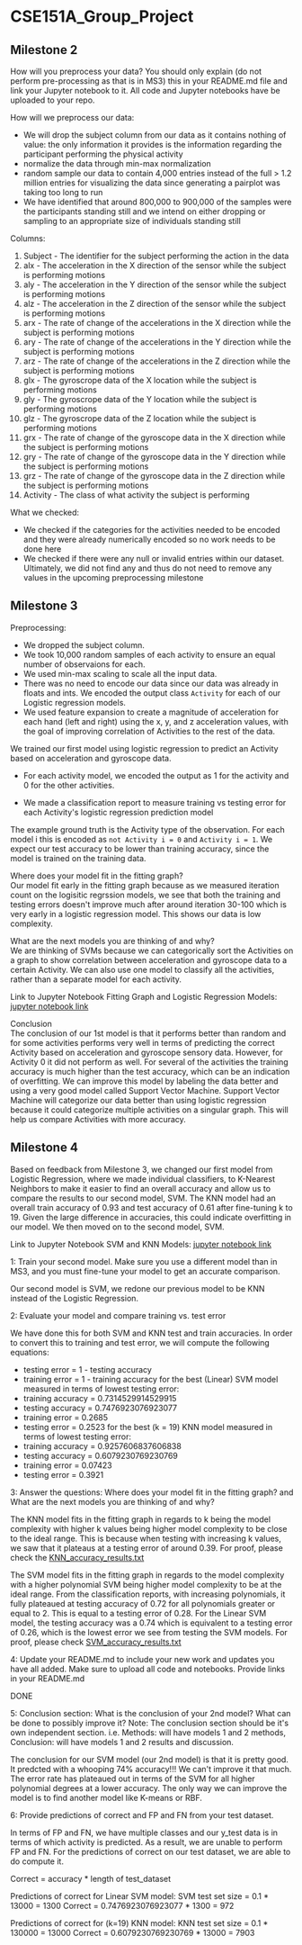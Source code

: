 # CSE151A_Group_Project

## Milestone 2

How will you preprocess your data? You should only explain (do not perform pre-processing as that is in MS3) this in your README.md file and link your Jupyter notebook to it. All code and  Jupyter notebooks have be uploaded to your repo.

How will we preprocess our data:
* We will drop the subject column from our data as it contains nothing of value: the only information it provides is the information regarding the participant performing the physical activity
* normalize the data through min-max normalization
* random sample our data to contain 4,000 entries instead of the full > 1.2 million entries for visualizing the data since generating a pairplot was taking too long to run
* We have identified that around 800,000 to 900,000 of the samples were the participants standing still and we intend on either dropping or sampling to an appropriate size of individuals standing still

Columns:
1. Subject - The identifier for the subject performing the action in the data
2. alx - The acceleration in the X direction of the sensor while the subject is performing motions
3. aly - The acceleration in the Y direction of the sensor while the subject is performing motions
4. alz - The acceleration in the Z direction of the sensor while the subject is performing motions
5. arx - The rate of change of the accelerations in the X direction while the subject is performing motions
6. ary - The rate of change of the accelerations in the Y direction while the subject is performing motions 
7. arz - The rate of change of the accelerations in the Z direction while the subject is performing motions 
8. glx - The gyroscrope data of the X location while the subject is performing motions
9. gly - The gyroscrope data of the Y location while the subject is performing motions
10. glz - The gyroscrope data of the Z location while the subject is performing motions
11. grx - The rate of change of the gyroscope data in the X direction while the subject is performing motions
12. gry - The rate of change of the gyroscope data in the Y direction while the subject is performing motions
13. grz - The rate of change of the gyroscope data in the Z direction while the subject is performing motions
14. Activity - The class of what activity the subject is performing

What we checked:
* We checked if the categories for the activities needed to be encoded and they were already numerically encoded so no work needs to be done here
* We checked if there were any null or invalid entries within our dataset. Ultimately, we did not find any and thus do not need to remove any values in the upcoming preprocessing milestone

## Milestone 3
Preprocessing:
* We dropped the subject column.
* We took 10,000 random samples of each activity to ensure an equal number of observaions for each.
* We used min-max scaling to scale all the input data.
* There was no need to encode our data since our data was already in floats and ints. We encoded the output class `Activity` for each of our Logistic regression models.
* We used feature expansion to create a magnitude of acceleration for each hand (left and right) using the x, y, and z acceleration values, with the goal of improving correlation of Activities to the rest of the data. 

We trained our first model using logistic regression to predict an Activity based on acceleration and gyroscope data.
* For each activity model, we encoded the output as 1 for the activity and 0 for the other activities. 

* We made a classification report to measure training vs testing error for each Activity's logistic regression prediction model

The example ground truth is the Activity type of the observation. For each model i this is encoded as `not Activity i = 0` and `Activity i = 1`. We expect our test accuracy to be lower than training accuracy, since the model is trained on the training data. 

Where does your model fit in the fitting graph?  
Our model fit early in the fitting graph because as we measured iteration count on the logisitic regrssion models, we see that both the training and testing errors doesn't improve much after around iteration 30-100 which is very early in a logistic regression model. This shows our data is low complexity.

What are the next models you are thinking of and why?  
We are thinking of SVMs because we can categorically sort the Activities on a graph to show correlation between acceleration and gyroscope data to a certain Activity. We can also use one model to classify all the activities, rather than a separate model for each activity.

Link to Jupyter Notebook Fitting Graph and Logistic Regression Models:
[jupyter notebook link](https://github.com/timothychu99/CSE151A_Group_Project/blob/Milestone3/Milestone3_Logistic_Regression.ipynb)

Conclusion  
The conclusion of our 1st model is that it performs better than random and for some activities performs very well in terms of predicting the correct Activity based on acceleration and gyroscope sensory data. However, for Activity 0 it did not perform as well. For several of the activities the training accuracy is much higher than the test accuracy, which can be an indication of overfitting. We can improve this model by labeling the data better and using a very good model called Support Vector Machine. Support Vector Machine will categorize our data better than using logistic regression because it could categorize multiple activities on a singular graph. This will help us compare Activities with more accuracy.

## Milestone 4
Based on feedback from Milestone 3, we changed our first model from Logistic Regression, where we made individual classifiers, to K-Nearest Neighbors to make it easier to find an overall accuracy and allow us to compare the results to our second model, SVM. The KNN model had an overall train accuracy of 0.93 and test accuracy of 0.61 after fine-tuning k to 19. Given the large difference in accuracies, this could indicate overfitting in our model. We then moved on to the second model, SVM.

Link to Jupyter Notebook SVM and KNN Models:
[jupyter notebook link](https://github.com/timothychu99/CSE151A_Group_Project/blob/Milestone4/Milestone4_KNN_%26_SVM_models.ipynb)

1: Train your second model. Make sure you use a different model than in MS3, and you must fine-tune your model to get an accurate comparison.

Our second model is SVM, we redone our previous model to be KNN instead of the Logistic Regression.

2: Evaluate your model and compare training vs. test error

We have done this for both SVM and KNN test and train accuracies.
In order to convert this to training and test error, we will compute the following equations:
* testing error = 1 - testing accuracy
* training error = 1 - training accuracy
for the best (Linear) SVM model measured in terms of lowest testing error:
* training accuracy = 0.7314529914529915
* testing accuracy = 0.7476923076923077
* training error = 0.2685
* testing error = 0.2523
for the best (k = 19) KNN model measured in terms of lowest testing error:
* training accuracy = 0.9257606837606838
* testing accuracy = 0.6079230769230769
* training error = 0.07423
* testing error = 0.3921

3: Answer the questions: Where does your model fit in the fitting graph? and What are the next models you are thinking of and why?

The KNN model fits in the fitting graph in regards to k being the model complexity with higher k values being higher model complexity to be close to the ideal range. This is because when testing with increasing k values, we saw that it plateaus at a testing error of around 0.39. For proof, please check the [KNN_accuracy_results.txt](./KNN_accuracy_results.txt)

The SVM model fits in the fitting graph in regards to the model complexity with a higher polynomial SVM being higher model complexity to be at the ideal range. From the classification reports, with increasing polynomials, it fully plateaued at testing accuracy of 0.72 for all polynomials greater or equal to 2. This is equal to a testing error of 0.28. For the Linear SVM model, the testing accuracy was a 0.74 which is equivalent to a testing error of 0.26, which is the lowest error we see from testing the SVM models. For proof, please check [SVM_accuracy_results.txt](./SVM_accuracy_results.txt)

4: Update your README.md to include your new work and updates you have all added. Make sure to upload all code and notebooks. Provide links in your README.md

DONE

5: Conclusion section: What is the conclusion of your 2nd model? What can be done to possibly improve it? Note: The conclusion section should be it's own 
independent section. i.e. Methods: will have models 1 and 2 methods, Conclusion: will have models 1 and 2 results and discussion. 

The conclusion for our SVM model (our 2nd model) is that it is pretty good. It predcted with a whooping 74% accuracy!!! We can't improve it that much. The error rate has plateaued out in terms of the SVM for all higher polynomial degrees at a lower accuracy. The only way we can improve the model is to find another model like K-means or RBF.

6: Provide predictions of correct and FP and FN from your test dataset.

In terms of FP and FN, we have multiple classes and our y_test data is in terms of which activity is predicted. As a result, we are unable to perform FP and FN. For the predictions of correct on our test dataset, we are able to do compute it.

Correct = accuracy * length of test_dataset

Predictions of correct for Linear SVM model:
SVM test set size = 0.1 * 13000 = 1300
Correct = 0.7476923076923077 * 1300 = 972

Predictions of correct for (k=19) KNN model:
KNN test set size = 0.1 * 130000 = 13000
Correct = 0.6079230769230769 * 13000 = 7903


